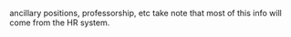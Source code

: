 ancillary positions, professorship, etc
take note that most of this info will come from the HR system.